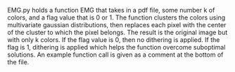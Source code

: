 EMG.py holds a function EMG that takes in a pdf file, some number k of colors, and 
a flag value that is 0 or 1. The function clusters the colors using multivariate 
gaussian distributions, then replaces each pixel with the center of the cluster
to which the pixel belongs. The result is the original image but with only k colors. If the flag
value is 0, then no dithering is applied. If the flag is 1, dithering is applied
which helps the function overcome suboptimal solutions. An example function call is 
given as a comment at the bottom of the file.
